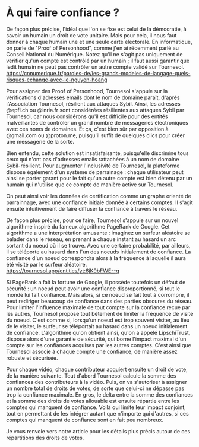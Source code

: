 # À qui faire confiance ?

De façon plus précise, l'idéal que l'on se fixe est celui de la démocratie,
à savoir un humain un droit de vote unitaire.
Mais pour cela, il nous faut donner à chaque humain une et une seule carte électorale.
En informatique, on parle de "Proof of Personhood", 
comme j'en ai récemment parlé au Conseil National du Numérique.
Notez qu'il ne s'agit pas uniquement de vérifier qu'un compte est contrôlé par un humain ;
il faut aussi garantir que ledit humain ne peut pas contrôler un autre compte validé sur Tournesol.  
https://cnnumerique.fr/paroles-de/les-grands-modeles-de-langage-quels-risques-echange-avec-le-nguyen-hoang

Pour assigner des Proof of Personhood,
Tournesol s'appuie sur la vérifications d'adresses emails
dont le nom de domaine paraît, d'après l'Association Tournesol, résilient aux attaques Sybil.
Ainsi, les adresses @epfl.ch ou @inria.fr sont considérées résilientes aux attaques Sybil par Tournesol,
car nous considérons qu'il est difficile pour des entités malveillantes 
de contrôler un grand nombre de messageries électroniques avec ces noms de domaines.
Et ça, c'est bien sûr par opposition à @gmail.com ou @proton.me,
puisqu'il suffit de quelques clics pour créer une messagerie de la sorte.

Bien entendu, cette solution est insatisfaisante, 
puisqu'elle discrimine tous ceux qui n'ont pas d'adresses emails 
rattachées à un nom de domaine Sybil-résilient.
Pour augmenter l'inclusivité de Tournesol,
la plateforme dispose également d'un système de parrainage :
chaque utilisateur peut ainsi se porter garant 
pour le fait qu'un autre compte est bien détenu par un humain 
qui n'utilise que ce compte de manière active sur Tournesol.

On peut ainsi voir les données de certification comme un graphe orienté de parrainnage,
avec une confiance initiale donnée à certains comptes.
Il s'agit ensuite intuitivement de faire diffuser la confiance à travers le réseau.

De façon plus précise, pour ce faire, 
Tournesol s'appuie sur un nouvel algorithme inspiré du fameux algorithme PageRank de Google.
Cet algorithme a une interprétation amusante :
imaginez un surfeur aléatoire se balader dans le réseau,
en prenant à chaque instant au hasard un arc sortant du noeud où il se trouve.
Avec une certaine probabilité, par ailleurs, il se téléporte au hasard
dans l'un des noeuds initialement de confiance.
La confiance d'un noeud correspondra alors à la fréquence à laquelle il aura été visité par le surfeur aléatoire.
https://tournesol.app/entities/yt:6jK9bFWE--g

Si PageRank a fait la fortune de Google, il possède toutefois un défaut de sécurité :
un noeud peut avoir une confiance disproportionné, si tout le monde lui fait confiance.
Mais alors, si ce noeud se fait tout à corrompre, il peut rediriger beaucoup de confiance
dans des parties obscures du réseau.
Pour limiter l'influence maximale de tout compte sur la confiance reçue par les autres,
Tournesol propose tout bêtement de limiter la fréquence de visite du noeud.
C'est comme si, lorsqu'un noeud est trop souvent visiter,
au lieu de le visiter, le surfeur se téléportait au hasard dans un noeud initialement de confiance.
L'algorithme qu'on obtient ainsi, qu'on a appelé LipschiTrust,
dispose alors d'une garantie de sécurité,
qui borne l'impact maximal d'un compte sur les confiances acquises par les autres comptes.
C'est ainsi que Tournesol associe à chaque compte une confiance, 
de manière assez robuste et sécurisée.

Pour chaque vidéo, chaque contributeur acquiert ensuite un droit de vote, de la manière suivante.
Tout d'abord Tournesol calcule la somme des confiances des contributeurs à la vidéo.
Puis, on va s'autoriser à assigner un nombre total de droits de votes,
de sorte que celui-ci ne dépasse pas trop la confiance maximale.
En gros, le delta entre la somme des confiances et la somme des droits de votes allouable
est ensuite répartie entre les comptes qui manquent de confiance.
Voilà qui limite leur impact conjoint, 
tout en permettant de les intégrer autant que n'importe qui d'autres,
si ces comptes qui manquent de confiance sont en fait peu nombreux.

Je vous renvoie vers notre article pour les détails plus précis autour de ces répartitions des droits de votes.


